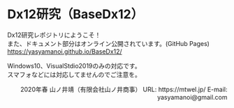 # Dx12研究（BaseDx12）
Dx12研究レポジトリにようこそ！  
また、ドキュメント部分はオンライン公開されています。(GitHub Pages)  
https://yasyamanoi.github.io/BaseDx12/  

Windows10、VisualStdio2019のみの対応です。  
スマフォなどには対応してませんのでご注意を。

<div style="text-align: right;">
2020年春  
山ノ井靖（有限会社山ノ井商事）  
URL: https://mtwel.jp/  
E-mail: yasyamanoi@gmail.com  
</div>

